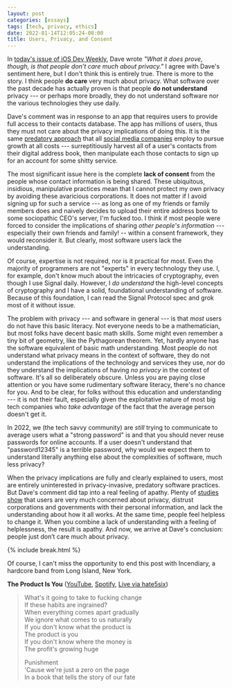 ```yaml
---
layout: post
categories: [essays]
tags: [tech, privacy, ethics]
date: 2022-01-14T12:05:24-08:00
title: Users, Privacy, and Consent
---
```


In [today's issue of iOS Dev Weekly](https://iosdevweekly.com/issues/541), Dave wrote _"What it does prove, though, is that people don’t care much about privacy."_ I agree with Dave's sentiment here, but I don't think this is entirely true. There is more to the story. I think people **do care** very much about privacy. What software over the past decade has actually proven is that people **do not understand** privacy --- or perhaps more broadly, they do not understand software nor the various technologies they use daily.

<!--excerpt-->

Dave's comment was in response to an app that requires users to provide full access to their contacts database. The app has millions of users, thus they must not care about the privacy implications of doing this. It is the same [predatory approach](https://www.macrumors.com/2019/04/18/facebook-scraped-email-contacts-of-users/) that all [social media companies](https://www.engadget.com/2014-06-13-linkedin-lawsuit-email-contacts.html) employ to pursue growth at all costs --- surreptitiously harvest all of a user's contacts from their digital address book, then manipulate each those contacts to sign up for an account for some shitty service.

The most significant issue here is the complete **lack of consent** from the people whose contact information is being shared. These ubiquitous, insidious, manipulative practices mean that I cannot protect my own privacy by avoiding these avaricious corporations. It does not matter if I avoid signing up for such a service --- as long as one of my friends or family members does and naively decides to upload their entire address book to some sociopathic CEO's server, I'm fucked too. I think if most people were forced to consider the implications of sharing _other people's information_ --- especially their own friends and family! -- within a consent framework, they would reconsider it. But clearly, most software users lack the understanding.

Of course, expertise is not required, nor is it practical for most. Even the majority of programmers are not "experts" in every technology they use. I, for example, don't know much about the intricacies of cryptography, even though I use Signal daily. However, I _do understand_ the high-level concepts of cryptography and I have a solid, foundational understanding of software. Because of this foundation, I can read the Signal Protocol spec and grok most of it without issue.

The problem with privacy --- and software in general --- is that _most_ users do not have this basic literacy. Not everyone needs to be a mathematician, but most folks have decent basic math skills. Some might even remember a tiny bit of geometry, like the Pythagorean theorem. Yet, hardly anyone has the software equivalent of basic math understanding. Most people do not understand what privacy means in the context of software, they do not understand the implications of the technology and services they use, nor do they understand the implications of having _no privacy_ in the context of software. It's all so deliberately obscure. Unless you are paying close attention or you have some rudimentary software literacy, there's no chance for you. And to be clear, for folks without this education and understanding --- it is not their fault, especially given the exploitative nature of most big tech companies who _take advantage_ of the fact that the average person doesn't get it.

In 2022, we (the tech savvy community) are _still_ trying to communicate to average users what a "strong password" is and that you should never reuse passwords for online accounts. If a user doesn't understand that "password12345" is a terrible password, why would we expect them to understand literally anything else about the complexities of software, much less privacy?

When the privacy implications are fully and clearly explained to users, most are entirely uninterested in privacy-invasive, predatory software practices. But Dave's comment did tap into a real feeling of apathy. Plenty of [studies show](https://www.pewresearch.org/internet/2019/11/15/americans-and-privacy-concerned-confused-and-feeling-lack-of-control-over-their-personal-information/) that users are very much concerned about privacy, distrust corporations and governments with their personal information, and lack the understanding about how it all works. At the same time, people feel helpless to change it. When you combine a lack of understanding with a feeling of helplessness, the result is apathy. And now, we arrive at Dave's conclusion: people just don’t care much about privacy.

{% include break.html %}

Of course, I can't miss the opportunity to end this post with Incendiary, a hardcore band from Long Island, New York.

**The Product Is You** ([YouTube](https://www.youtube.com/watch?v=UIDgVLLO3jA), [Spotify](https://open.spotify.com/track/6AEq3hjBWRvJ12BMX0jqld?si=WErT-IMDQNiu8muKOT371w), [Live via hate5six](https://www.youtube.com/watch?v=R56uxUqh_AM&t=1722s))

> What's it going to take to fucking change<br>
> If these habits are ingrained?<br>
> When everything comes apart gradually<br>
> We ignore what comes to us naturally<br>
> If you don't know what the product is<br>
> The product is you<br>
> If you don't know where the money is<br>
> The profit's growing huge<br>
>
> Punishment<br>
> 'Cause we're just a zero on the page<br>
> In a book that tells the story of our fate<br>
